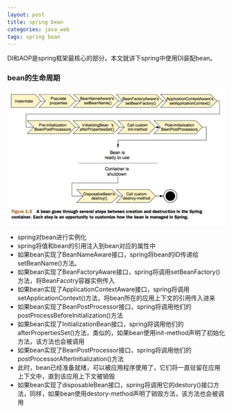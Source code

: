 ```yaml
---
layout: post
title: spring bean
categories: java_web
tags: spring bean
---
```


DI和AOP是spring框架最核心的部分。本文就讲下spring中使用DI装配bean。

### bean的生命周期

![bean的生命周期](/images/java_web/spring_beans_lifecycle.jpg)

*  spring对bean进行实例化
*  spring将值和bean的引用注入到bean对应的属性中
*  如果bean实现了BeanNameAware接口，spring将bean的ID传递给setBeanName()方法。
*  如果bean实现了BeanFactoryAware接口，spring将调用setBeanFactory()方法，将BeanFacotry容器实例传入
*  如果bean实现了ApplicationContextAware接口，spring将调用setApplicationContext()方法，将bean所在的应用上下文的引用传入进来
*  如果bean实现了BeanPostProcessor接口，spring将调用他们的postProcessBeforeInitialization()方法
*  如果bean实现了InitializationBean接口，spring将调用他们的afterPropertiesSet()方法，类似的，如果bean使用init-method声明了初始化方法，该方法也会被调用
*  如果bean实现了BeanPostProcessor接口，spring将调用他们的postProcessorAfterInitialization()方法
*  此时，bean已经准备就绪，可以被应用程序使用了，它们将一直驻留在应用上下文中，直到该应用上下文被销毁
*  如果bean实现了disposableBean接口，spring将调用它的destory()接口方法，同样，如果bean使用destory-method声明了销毁方法，该方法也会被调用

